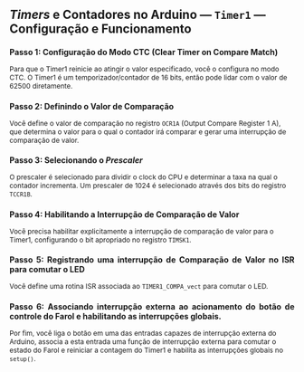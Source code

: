 <style scoped>
    figcaption {
        font-size: 14px;
        text-align: center;
    }
    ul, ol {
        font-size: 10px;
    }
    h2 {
        font-size: 21px;
    }
    h3 {
        font-size: 14px;
        text-align: justify;
    }
    h4 {
        font-size: 13px;
    }
    h5 {
        font-size: 11px;
    }
    p {
        font-size: 12px;
    }
    .codigo-container {
        display: flex;
        justify-content: center;
        text-align: left; /* Para garantir alinhamento do texto à esquerda */
    }
    .codigo-container pre,
    .codigo-container code {
        width: 100%; /* Ocupa a largura total da `div` */
        max-width: 650px; /* Um valor máximo de largura pode ser útil */
        font-size: 12px; /* Ou qualquer tamanho que prefira */
        padding: 20px; /* Ajuste conforme necessário */
        box-sizing: border-box; /* Inclui o padding no cálculo da largura */
    }

    
</style>

## _Timers_ e Contadores no Arduino — `Timer1` — Configuração e Funcionamento

### Passo 1: Configuração do Modo CTC (Clear Timer on Compare Match)

Para que o Timer1 reinicie ao atingir o valor especificado, você o configura no modo CTC. O Timer1 é um temporizador/contador de 16 bits, então pode lidar com o valor de 62500 diretamente.

### Passo 2: Definindo o Valor de Comparação

Você define o valor de comparação no registro `OCR1A` (Output Compare Register 1 A), que determina o valor para o qual o contador irá comparar e gerar uma interrupção de comparação de valor.

### Passo 3: Selecionando o _Prescaler_

O prescaler é selecionado para dividir o clock do CPU e determinar a taxa na qual o contador incrementa. Um prescaler de 1024 é selecionado através dos bits do registro `TCCR1B`.

### Passo 4: Habilitando a Interrupção de Comparação de Valor

Você precisa habilitar explicitamente a interrupção de comparação de valor para o Timer1, configurando o bit apropriado no registro `TIMSK1`.

### Passo 5: Registrando uma interrupção de Comparação de Valor no ISR para comutar o LED

Você define uma rotina ISR associada ao `TIMER1_COMPA_vect` para comutar o LED.

### Passo 6: Associando interrupção externa ao acionamento do botão de controle do Farol e habilitando as interrupções globais.

Por fim, você liga o botão em uma das entradas capazes de interrupção externa do Arduino, associa a esta entrada uma função de interrupção externa para comutar o estado do Farol e reiniciar a contagem do Timer1 e habilita as interrupções globais no `setup()`.
